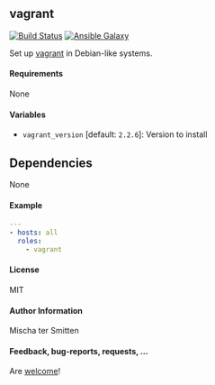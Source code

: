 ## vagrant

[![Build Status](https://travis-ci.org/Oefenweb/ansible-vagrant.svg?branch=master)](https://travis-ci.org/Oefenweb/ansible-vagrant) [![Ansible Galaxy](http://img.shields.io/badge/ansible--galaxy-vagrant-blue.svg)](https://galaxy.ansible.com/Oefenweb/vagrant)

Set up [vagrant](https://www.vagrantup.com/) in Debian-like systems.

#### Requirements

None

#### Variables

* `vagrant_version` [default: `2.2.6`]: Version to install

## Dependencies

None

#### Example

```yaml
---
- hosts: all
  roles:
    - vagrant
```

#### License

MIT

#### Author Information

Mischa ter Smitten

#### Feedback, bug-reports, requests, ...

Are [welcome](https://github.com/Oefenweb/ansible-vagrant/issues)!

